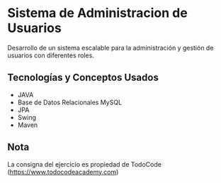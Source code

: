 # Sistema de Administracion de Usuarios
Desarrollo de un sistema escalable para la administración y gestión de usuarios con diferentes roles.

## Tecnologías y Conceptos Usados
- JAVA
- Base de Datos Relacionales MySQL
- JPA
- Swing
- Maven

## Nota
La consigna del ejercicio es propiedad de TodoCode (https://www.todocodeacademy.com)
